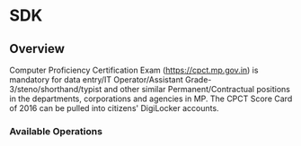 # SDK

## Overview

Computer Proficiency Certification Exam (https://cpct.mp.gov.in) is mandatory for data entry/IT Operator/Assistant Grade-3/steno/shorthand/typist and other similar Permanent/Contractual positions in the departments, corporations and agencies in MP. The CPCT Score Card of 2016 can be pulled into citizens' DigiLocker accounts.

### Available Operations

